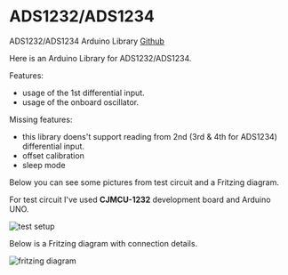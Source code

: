 # ADS1232/ADS1234
ADS1232/ADS1234 Arduino Library
[Github](https://github.com/ciorceri/ADS1232)

Here is an Arduino Library for ADS1232/ADS1234.

Features:

- usage of the 1st differential input.
- usage of the onboard oscillator.

Missing features:

- this library doens't support reading from 2nd (3rd & 4th for ADS1234) differential input.
- offset calibration
- sleep mode

Below you can see some pictures from test circuit and a Fritzing diagram.

For test circuit I've used **CJMCU-1232** development board and Arduino UNO.

![test setup](https://github.com/ciorceri/ADS1232/raw/master/img/test_setup.png)

Below is a Fritzing diagram with connection details.

![fritzing diagram](https://github.com/ciorceri/ADS1232/raw/master/img/fritzing_diagram.png)
